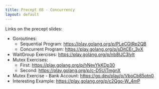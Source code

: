 ```yaml
---
title: Precept 08 - Concurrency
layout: default
---
```


Links on the precept slides:
- Goroutines:
  - Sequential Program: <https://play.golang.org/p/PLeCGtRp2QB>
  - Concurrent Program: <https://play.golang.org/p/sDitCEr_3vX>
- WaitGroup Exercises: <https://play.golang.org/p/nb8IJC3lyIt>
- Mutex Exercises:
  - First: <https://play.golang.org/p/hNevYkKDp30>
  - Second: <https://play.golang.org/p/c-D5UiTmgnX>
- Mutex Exercise - Bank Account: <https://go.dev/play/p/VboCb85otn0>
- Interesting Example: <https://play.golang.org/p/c2Qgo-W_4mP>
